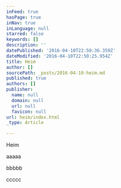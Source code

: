 ```yaml
---
inFeed: true
hasPage: true
inNav: true
inLanguage: null
starred: false
keywords: []
description: ''
datePublished: '2016-04-10T22:50:36.359Z'
dateModified: '2016-04-10T22:50:25.954Z'
title: Heim
author: []
sourcePath: _posts/2016-04-10-heim.md
published: true
authors: []
publisher:
  name: null
  domain: null
  url: null
  favicon: null
url: heim/index.html
_type: Article

---
```

Heim

aaaaa

bbbbb

ccccc